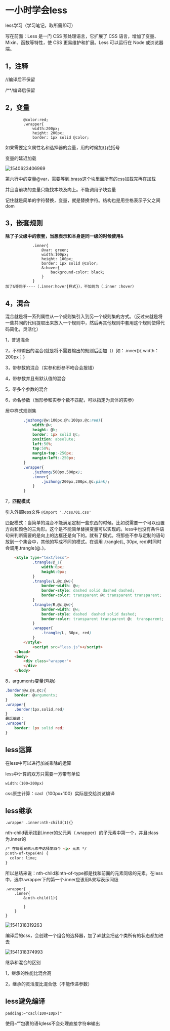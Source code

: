 # 一小时学会less

less学习（学习笔记，取所需即可）

写在前面：Less 是一门 CSS 预处理语言，它扩展了 CSS 语言，增加了变量、Mixin、函数等特性，使 CSS 更易维护和扩展。Less 可以运行在 Node 或浏览器端。

## 1，注释

//编译后不保留

/**/编译后保留

## 2，变量

```less
        @color:red;
        .wrapper{
            width:200px;
            height: 200px;
            border: 1px solid @color;
```

如果需要定义属性名和选择器的变量，用的时候加{}花括号

变量的延迟加载

![1540623406969](image/1540623406969.png)

第六行中的变量@var，需要等到.brass这个块里面所有的css加载完再在加载

并且当前块的变量只能找本块及向上。不能调用子块变量

记住就是简单的字符替换，变量，就是替换字符。结构也是用空格表示子父之间dom

## 3，嵌套规则

**除了子父级中的嵌套，当想表示和本身是同一级的时候使用&**

```less
            .inner{
                @var: green;
                width:100px;
                height: 100px;
                border: 1px solid @color;
                &:hover{
                    background-color: black;
                }
            }
加了&等同于----（.inner:hover{样式}），不加则为（.inner :hover）
```

## 4，混合

混合就是将一系列属性从一个规则集引入到另一个规则集的方式。（反过来就是将一些共同的代码提取出来放入一个规则中，然后再其他规则中套用这个规则使得代码简化，灵活化）

1，普通混合

2，不带输出的混合(就是将不需要输出的规则后面加（）如：.inner(){ width：200px；}

3，带参数的混合（实参和形参不吻合会报错）

4，带参数并且有默认值的混合

5，带多个参数的混合

6，命名参数（当形参和实参个数不匹配，可以指定为具体的实参）

居中样式规则集

```css
        .juzhong(@w:100px,@h:100px,@c:red){
            width:@w;
            height: @h;
            border: 1px solid @c;
            position: absolute;
            left:50%;
            top:50%;
            margin-top:-250px;
            margin-left:-250px;
        }
        .wrapper{
            .juzhong(500px,500px);
            .inner{
                .juzhong(200px,200px,@c:pink);
            }
        }
```

7，**匹配模式**

引入外部less文件  `@import './css/01.css'`

匹配模式：当简单的混合不能满足定制一些东西的时候。比如说需要一个可以设置方向和颜色的三角形。这个是不能简单替换变量可以实现的。less中也没有条件语句来判断需要的是向上的边框还是向下的。就有了模式。将那些不参与定制的语句放到一个集合中，其他的写成不同的模式。在调用 .trangle(L, 30px, red)时同时会调用.trangle(@_)。

```html
    <style type="text/less">
            .trangle(@_){
                width:0px;
                height:0px;
            }
            .trangle(L,@c,@w){
                border-width: @w;
                border-style: dashed solid dashed dashed;
                border-color: transparent @c transparent transparent;
            }
            .trangle(R,@c,@w){
                border-width: @w;
                border-style: dashed  dashed solid dashed;
                border-color: transparent transparent @c  transparent;
            }
            .wrapper{
                .trangle(L, 30px, red)
            }
        </style>
            <script src="less.js"></script>
    </head>
    <body>
        <div class="wrapper">
        </div>
    </body>
```

8，arguments变量(鸡肋)

```css
.border(@w,@s,@c){
    border: @arguments;
}
.wrapper{
    .border(1px,solid,red)
}
最后编译：
.wrapper{
    border: 1px solid red;
}
```

## less运算

在less中可以进行加减乘除的运算

less中计算的双方只需要一方带有单位

`width:(100+200px)`

css原生计算：cacl（100px+100）实际是交给浏览编译

## less继承

`.wrapper .inner:nth-child(1){}`

nth-child表示找到.inner的父元素（.wrapper）的子元素中第一个，并且class为.inner的

```html
/* 在每组兄弟元素中选择第四个 <p> 元素 */
p:nth-of-type(4n) {
  color: lime;
}
```

所以总结来说：nth-child和nth-of-type都是找和前面的元素同级的元素。在less中，选中.wrapper下的第一个.inner应该用&来写表示同级

```less
.wrapper{
    .inner{
        &:nth-child(1){
            
        }
    }
}
```

![1541318319263](image\1541318319263.png)

编译后的css，会创建一个组合的选择器，加了all就会把这个类所有的状态都加进去

![1541318374993](image\1541318374993.png)

继承和混合的区别

1，继承的性能比混合高

2，继承的灵活度比混合低（不能传递参数）

## less避免编译

`padding:~"cacl(100+10px)"`

使用~“”包裹的语句less不会处理直接字符串输出